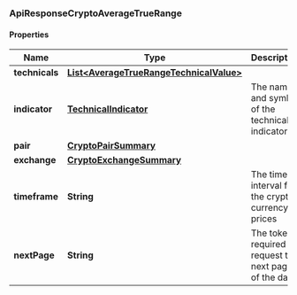 
### ApiResponseCryptoAverageTrueRange

#### Properties
Name | Type | Description | Notes
------------ | ------------- | ------------- | -------------
**technicals** | [**List&lt;AverageTrueRangeTechnicalValue&gt;**](AverageTrueRangeTechnicalValue.md) |  |  [optional]
**indicator** | [**TechnicalIndicator**](TechnicalIndicator.md) | The name and symbol of the technical indicator |  [optional]
**pair** | [**CryptoPairSummary**](CryptoPairSummary.md) |  |  [optional]
**exchange** | [**CryptoExchangeSummary**](CryptoExchangeSummary.md) |  |  [optional]
**timeframe** | **String** | The time interval for the crypto currency prices |  [optional]
**nextPage** | **String** | The token required to request the next page of the data |  [optional]



